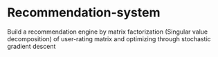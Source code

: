 # Recommendation-system

Build a recommendation engine by matrix factorization (Singular value decomposition) of user-rating matrix and optimizing through stochastic
gradient descent
